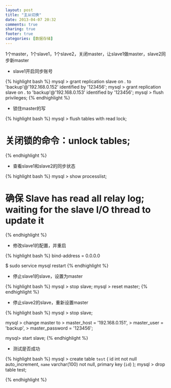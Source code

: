 ```yaml
---
layout: post
title: "主从切换"
date: 2013-04-07 20:32
comments: true
sharing: true
footer: true
categories: [数据存储]
---
```


1个master，1个slave1，1个slave2，关闭master，让slave1做master，slave2同步新master

+ slave1开启同步账号

{% highlight bash %}
mysql > grant replication slave on *.* to 'backup'@'192.168.0.152' identified by '123456';
mysql > grant replication slave on *.* to 'backup'@'192.168.0.153' identified by '123456';
mysql > flush privileges;
{% endhighlight %}

+ 锁住master的写

{% highlight bash %}
mysql > flush tables with read lock;

# 关闭锁的命令：unlock tables;
{% endhighlight %}

<!-- more -->

+ 查看slave1和slave2的同步状态

{% highlight bash %}
mysql > show processlist;

# 确保 Slave has read all relay log; waiting for the slave I/O thread to update it
{% endhighlight %}

+ 修改slave1的配置，并重启

{% highlight bash %}
bind-address = 0.0.0.0

$ sudo service mysql restart
{% endhighlight %}

+ 停止slave1的slave，设置为master

{% highlight bash %}
mysql > stop slave;
mysql > reset master;
{% endhighlight %}

+ 停止slave2的slave，重新设置master

{% highlight bash %}
mysql > stop slave;

mysql > change master to
      > master_host = '192.168.0.151',
      > master_user = 'backup',
      > master_password = '123456';

mysql> start slave;
{% endhighlight %}

+ 测试是否成功

{% highlight bash %}
mysql > create table `test` ( id int not null auto_increment, `name` varchar(100) not null, primary key (`id`) );
mysql > drop table test;

{% endhighlight %}
